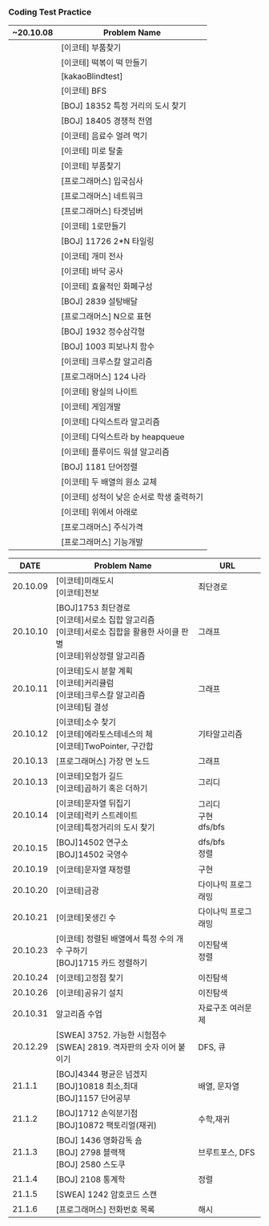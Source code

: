 ### Coding Test Practice



| ~20.10.08 | Problem Name                              |
| --------- | ----------------------------------------- |
|           | [이코테] 부품찾기                         |
|           | [이코테] 떡볶이 떡 만들기                 |
|           | [kakaoBlindtest]                          |
|           | [이코테] BFS                              |
|           | [BOJ] 18352 특정 거리의 도시 찾기         |
|           | [BOJ] 18405 경쟁적 전염                   |
|           | [이코테] 음료수 얼려 먹기                 |
|           | [이코테] 미로 탈출                        |
|           | [이코테] 부품찾기                         |
|           | [프로그래머스] 입국심사                   |
|           | [프로그래머스] 네트워크                   |
|           | [프로그래머스] 타겟넘버                   |
|           | [이코테] 1로만들기                        |
|           | [BOJ] 11726 2*N 타일링                    |
|           | [이코테] 개미 전사                        |
|           | [이코테] 바닥 공사                        |
|           | [이코테] 효율적인 화폐구성                |
|           | [BOJ] 2839 설탕배달                       |
|           | [프로그래머스] N으로 표현                 |
|           | [BOJ] 1932 정수삼각형                     |
|           | [BOJ] 1003 피보나치 함수                  |
|           | [이코테] 크루스칼 알고리즘                |
|           | [프로그래머스] 124 나라                   |
|           | [이코테] 왕실의 나이트                    |
|           | [이코테] 게임개발                         |
|           | [이코테] 다익스트라 알고리즘              |
|           | [이코테] 다익스트라 by heapqueue          |
|           | [이코테] 플루이드 워셜 알고리즘           |
|           | [BOJ] 1181 단어정렬                       |
|           | [이코테] 두 배열의 원소 교체              |
|           | [이코테] 성적이 낮은 순서로 학생 출력하기 |
|           | [이코테] 위에서 아래로                    |
|           | [프로그래머스] 주식가격                   |
|           | [프로그래머스] 기능개발                   |



| DATE     | Problem Name                                                 | URL                         |
| -------- | ------------------------------------------------------------ | --------------------------- |
| 20.10.09 | [이코테]미래도시  <br>[이코테]전보                           | 최단경로                    |
| 20.10.10 | [BOJ]1753 최단경로<br>[이코테]서로소 집합 알고리즘<br>[이코테]서로소 집합을 활용한 사이클 판별<br>[이코테]위상정렬 알고리즘 | 그래프                      |
| 20.10.11 | [이코테]도시 분할 계획<br/>[이코테]커리큘럼<br/>[이코테]크루스칼 알고리즘<br>[이코테]팀 결성 | 그래프                      |
| 20.10.12 | [이코테]소수 찾기<br/>[이코테]에라토스테네스의 체<br/>[이코테]TwoPointer, 구간합 | 기타알고리즘                |
| 20.10.13 | [프로그래머스] 가장 먼 노드                                  | 그래프                      |
| 20.10.13 | [이코테]모험가 길드<br/>[이코테]곱하기 혹은 더하기           | 그리디                      |
| 20.10.14 | [이코테]문자열 뒤집기<br/>[이코테]럭키 스트레이트<br/>[이코테]특정거리의 도시 찾기 | 그리디<br/>구현<br/>dfs/bfs |
| 20.10.15 | [BOJ]14502 연구소<br/>[BOJ]14502 국영수                      | dfs/bfs<br/>정렬            |
| 20.10.19 | [이코테]문자열 재정렬                                        | 구현                        |
| 20.10.20 | [이코테]금광                                                 | 다이나믹 프로그래밍         |
| 20.10.21 | [이코테]못생긴 수                                            | 다이나믹 프로그래밍         |
| 20.10.23 | [이코테] 정렬된 배열에서 특정 수의 개수 구하기<br/>[BOJ]1715 카드 정렬하기 | 이진탐색<br/>정렬           |
| 20.10.24 | [이코테]고정점 찾기                                          | 이진탐색                    |
| 20.10.26 | [이코테]공유기 설치                                          | 이진탐색                    |
| 20.10.31 | 알고리즘 수업                                                | 자료구조 여러문제           |
| 20.12.29 | [SWEA] 3752. 가능한 시험점수<br/>[SWEA] 2819. 격자판의 숫자 이어 붙이기 | DFS, 큐                     |
| 21.1.1   | [BOJ]4344 평균은 넘겠지<br/>[BOJ]10818 최소,최대<br/>[BOJ]1157 단어공부 | 배열, 문자열                |
| 21.1.2   | [BOJ]1712 손익분기점<br/>[BOJ]10872 팩토리얼(재귀)           | 수학,재귀                   |
| 21.1.3   | [BOJ] 1436 영화감독 숌<br/>[BOJ] 2798 블랙잭<br/>[BOJ] 2580 스도쿠 | 브루트포스, DFS             |
| 21.1.4   | [BOJ] 2108 통계학                                            | 정렬                        |
| 21.1.5   | [SWEA] 1242 암호코드 스캔                                    |                             |
| 21.1.6   | [프로그래머스] 전화번호 목록                                 | 해시                        |

